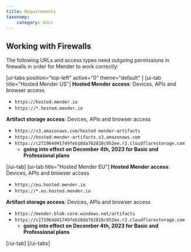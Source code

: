 ```yaml
---
title: Requirements
taxonomy:
    category: docs
---
```


## Working with Firewalls
The following URLs and access types need outgoing permissions in firewalls in order for Mender to work correctly:

[ui-tabs position="top-left" active="0" theme="default" ]
[ui-tab title="Hosted Mender US"]
**Hosted Mender access**: Devices, APIs and browser access
* `https://hosted.mender.io`
* `https://*.hosted.mender.io`

**Artifact storage access**: Devices, APIs and browser access
* `https://s3.amazonaws.com/hosted-mender-artifacts`
* `https://hosted-mender-artifacts.s3.amazonaws.com`
* `https://c271964d41749feb10da762816c952ee.r2.cloudflarestorage.com`  
    * **going into effect on December 4th, 2023 for Basic and Professional plans**

[/ui-tab]
[ui-tab title="Hosted Mender EU"]
**Hosted Mender access**: Devices, APIs and browser access
* `https://eu.hosted.mender.io`
* `https://*.eu.hosted.mender.io`

**Artifact storage access**: Devices, APIs and browser access
* `https://mender.blob.core.windows.net/artifacts`
* `https://c271964d41749feb10da762816c952ee.r2.cloudflarestorage.com`
    * **going into effect on December 4th, 2023 for Basic and Professional plans**

[/ui-tab]
[/ui-tabs]
